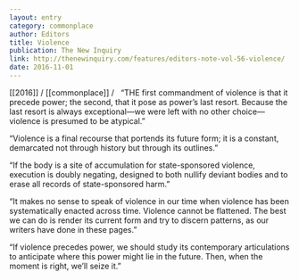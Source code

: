 ```yaml
---
layout: entry
category: commonplace
author: Editors
title: Violence
publication: The New Inquiry
link: http://thenewinquiry.com/features/editors-note-vol-56-violence/
date: 2016-11-01
---
```


[[2016]] / [[commonplace]] / 
 
“THE first commandment of violence is that it precede power; the second, that it pose as power’s last resort. Because the last resort is always exceptional—we were left with no other choice—violence is presumed to be atypical.”

“Violence is a final recourse that portends its future form; it is a constant, demarcated not through history but through its outlines.”

“If the body is a site of accumulation for state-sponsored violence, execution is doubly negating, designed to both nullify deviant bodies and to erase all records of state-sponsored harm.”

“It makes no sense to speak of violence in our time when violence has been systematically enacted across time. Violence cannot be flattened. The best we can do is render its current form and try to discern patterns, as our writers have done in these pages.”

“If violence precedes power, we should study its contemporary articulations to anticipate where this power might lie in the future. Then, when the moment is right, we’ll seize it.”